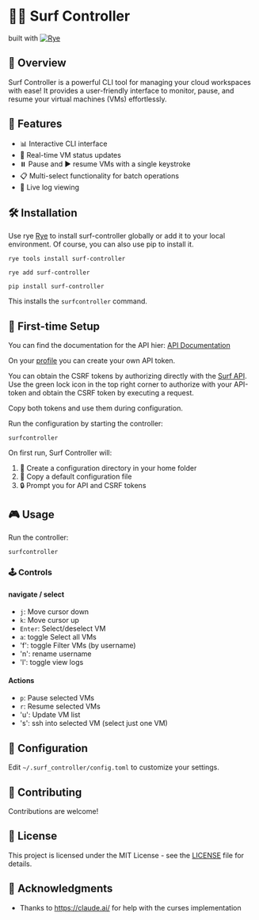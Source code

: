 # 🏄‍♂️ Surf Controller
built with [![Rye](https://img.shields.io/endpoint?url=https://gist.githubusercontent.com/ischaojie/7e975b710fd2265b983c051349369881/raw/5cc749c1b94777dc04069668e0c19959bbbd5b46/rye-badge.json)](https://rye-up.com/)

## 🌊 Overview

Surf Controller is a powerful CLI tool for managing your cloud workspaces with ease! It provides a user-friendly interface to monitor, pause, and resume your virtual machines (VMs) effortlessly.

## 🚀 Features

- 📊 Interactive CLI interface
- 🔄 Real-time VM status updates
- ⏸️ Pause and ▶️ resume VMs with a single keystroke
- 📋 Multi-select functionality for batch operations
- 📜 Live log viewing

## 🛠️ Installation

Use rye [Rye](https://rye-up.com/) to install surf-controller globally or add it to your local environment. Of course, you can also use pip to install it.

```
rye tools install surf-controller
```

```
rye add surf-controller
```

```
pip install surf-controller
```

This installs the `surfcontroller` command.


## 🔑 First-time Setup

You can find the documentation for the API hier: [API Documentation](https://servicedesk.surf.nl/wiki/display/WIKI/SRC+API)

On your [profile](https://portal.live.surfresearchcloud.nl/profile) you can create your own API token.

You can obtain the CSRF tokens by authorizing directly with the [Surf API](https://gw.live.surfresearchcloud.nl/v1/workspace/swagger/docs/).
Use the green lock icon in the top right corner to authorize with your API-token and obtain the CSRF token by executing a request.

Copy both tokens and use them during configuration.

Run the configuration by starting the controller:
```
surfcontroller
```

On first run, Surf Controller will:

1. 📁 Create a configuration directory in your home folder
2. 📄 Copy a default configuration file
3. 🔒 Prompt you for API and CSRF tokens

## 🎮 Usage

Run the controller:
```
surfcontroller
```

### 🕹️ Controls

#### navigate / select
- `j`: Move cursor down
- `k`: Move cursor up
- `Enter`: Select/deselect VM
- `a`: toggle Select all VMs
- 'f': toggle Filter VMs (by username)
- 'n': rename username
- 'l': toggle view logs

#### Actions
- `p`: Pause selected VMs
- `r`: Resume selected VMs
- 'u': Update VM list
- 's': ssh into selected VM (select just one VM)

## 📝 Configuration

Edit `~/.surf_controller/config.toml` to customize your settings.

## 🤝 Contributing
Contributions are welcome!

## 📜 License

This project is licensed under the MIT License - see the [LICENSE](LICENSE) file for details.

## 🙏 Acknowledgments

- Thanks to https://claude.ai/ for help with the curses implementation